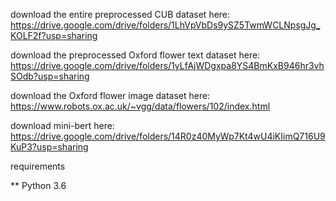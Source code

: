 download the entire preprocessed CUB dataset here: https://drive.google.com/drive/folders/1LhVpVbDs9ySZ5TwmWCLNpsgJg_KOLF2f?usp=sharing

download the preprocessed Oxford flower text dataset here: https://drive.google.com/drive/folders/1yLfAjWDgxpa8YS4BmKxB946hr3vhSOdb?usp=sharing

download the Oxford flower image dataset here: https://www.robots.ox.ac.uk/~vgg/data/flowers/102/index.html

download mini-bert here: https://drive.google.com/drive/folders/14R0z40MyWp7Kt4wU4iKIimQ716U9KuP3?usp=sharing


requirements

** Python 3.6


